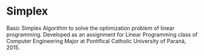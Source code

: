 # Simplex
Basic Simplex Algorithm to solve the optimization problem of linear programming.
Developed as an assignment for Linear Programming class of Computer Engineering Major at Pontifical Catholic University of Paraná, 2015.
